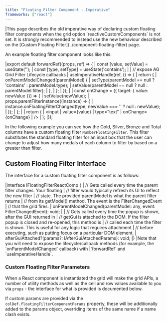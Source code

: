 ```yaml
---
title: "Floating Filter Component - Imperative"
frameworks: ["react"]
---
```


<warning>
|This page describes the old imperative way of declaring custom floating filter components when the grid option `reactiveCustomComponents` is not set. It is strongly recommended to instead use the new behaviour described on the [Custom Floating Filter](../component-floating-filter) page.
</warning>

An example floating filter component looks like this:

<snippet transform={false} language="jsx">
|export default forwardRef((props, ref) => {
|    const [value, setValue] = useState('');
|    const [type, setType] = useState('contains');
|
|      // expose AG Grid Filter Lifecycle callbacks
|    useImperativeHandle(ref, () => {
|        return {
|            onParentModelChanged(parentModel) {
|                setType(parentModel == null ? 'contains' : parentModel.type);
|                setValue(parentModel == null ? null : parentModel.filter);
|            },
|        };
|    });
|
|    const onChange = ({ target: { value: newValue }}) => {
|        setValue(newValue);
|        props.parentFilterInstance((instance) => {
|            instance.onFloatingFilterChanged(type, newValue === '' ? null : newValue);
|        });
|    };
|
|    return (
|        &lt;input
|            value={value}
|            type="text"
|            onChange={onChange}
|        />
|    );
|});
</snippet>

In the following example you can see how the Gold, Silver, Bronze and Total columns have a custom floating filter `NumberFloatingFilter`. This filter substitutes the standard floating filter for an input box that the user can change to adjust how many medals of each column to filter by based on a greater than filter.

<grid-example title='Custom Floating Filter' name='custom-floating-filter' type='mixed'></grid-example>

## Custom Floating Filter Interface

The interface for a custom floating filter component is as follows:

<snippet transform={false} language="ts">
|interface IFloatingFilterReactComp {
|    // Gets called every time the parent filter changes. Your floating
|    // filter would typically refresh its UI to reflect the new filter
|    // state. The provided parentModel is what the parent filter returns
|    // from its getModel() method. The event is the FilterChangedEvent
|    // that the grid fires.
|    onParentModelChanged(parentModel: any, event: FilterChangedEvent): void;
|
|    // Gets called every time the popup is shown, after the GUI returned in
|    // getGui is attached to the DOM. If the filter popup is closed and re-opened, this method is
|    // called each time the filter is shown. This is useful for any logic that requires attachment
|    // before executing, such as putting focus on a particular DOM element. 
|    afterGuiAttached?(params?: IAfterGuiAttachedParams): void;
|}
</snippet>

<note>
|Note that you will need to expose the lifecycle/callback methods (for example, the `onParentModelChanged` callback) with
|`forwardRef` and `useImperativeHandle`.
</note>

### Custom Floating Filter Parameters

When a React component is instantiated the grid will make the grid APIs, a number of utility methods as well as the cell and row values available to you via `props` - the interface for what is provided is documented below.

If custom params are provided via the `colDef.floatingFilterComponentParams` property, these will be additionally added to the params object, overriding items of the same name if a name clash exists.

<interface-documentation interfaceName='IFloatingFilterParams' ></interface-documentation>
